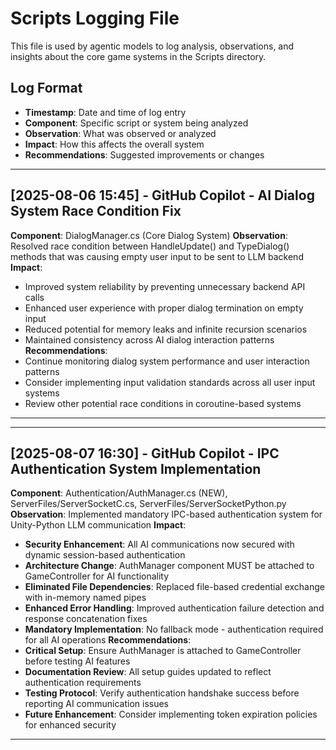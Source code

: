 # Scripts Logging File

This file is used by agentic models to log analysis, observations, and insights about the core game systems in the Scripts directory.

## Log Format
- **Timestamp**: Date and time of log entry
- **Component**: Specific script or system being analyzed
- **Observation**: What was observed or analyzed
- **Impact**: How this affects the overall system
- **Recommendations**: Suggested improvements or changes

---

## [2025-08-06 15:45] - GitHub Copilot - AI Dialog System Race Condition Fix
**Component**: DialogManager.cs (Core Dialog System)
**Observation**: Resolved race condition between HandleUpdate() and TypeDialog() methods that was causing empty user input to be sent to LLM backend
**Impact**: 
- Improved system reliability by preventing unnecessary backend API calls
- Enhanced user experience with proper dialog termination on empty input
- Reduced potential for memory leaks and infinite recursion scenarios
- Maintained consistency across AI dialog interaction patterns
**Recommendations**: 
- Continue monitoring dialog system performance and user interaction patterns
- Consider implementing input validation standards across all user input systems
- Review other potential race conditions in coroutine-based systems

---

---

## [2025-08-07 16:30] - GitHub Copilot - IPC Authentication System Implementation
**Component**: Authentication/AuthManager.cs (NEW), ServerFiles/ServerSocketC.cs, ServerFiles/ServerSocketPython.py
**Observation**: Implemented mandatory IPC-based authentication system for Unity-Python LLM communication
**Impact**: 
- **Security Enhancement**: All AI communications now secured with dynamic session-based authentication
- **Architecture Change**: AuthManager component MUST be attached to GameController for AI functionality
- **Eliminated File Dependencies**: Replaced file-based credential exchange with in-memory named pipes
- **Enhanced Error Handling**: Improved authentication failure detection and response concatenation fixes
- **Mandatory Implementation**: No fallback mode - authentication required for all AI operations
**Recommendations**: 
- **Critical Setup**: Ensure AuthManager is attached to GameController before testing AI features
- **Documentation Review**: All setup guides updated to reflect authentication requirements
- **Testing Protocol**: Verify authentication handshake success before reporting AI communication issues
- **Future Enhancement**: Consider implementing token expiration policies for enhanced security

---

<!-- Agentic models: Add your logging entries below this line -->

```
